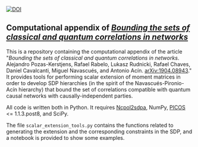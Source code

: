 [![DOI](https://zenodo.org/badge/DOI/10.5281/zenodo.2646262.svg)](https://doi.org/10.5281/zenodo.2646262)

## Computational appendix of *[Bounding the sets of classical and quantum correlations in networks](https://arxiv.org/abs/1904.08943)*

This is a repository containing the computational appendix of the article "*Bounding the sets of classical and quantum correlations in networks*. Alejandro Pozas-Kerstjens, Rafael Rabelo, Lukasz Rudnicki, Rafael Chaves, Daniel Cavalcanti, Miguel Navascués, and Antonio Acín. [arXiv:1904.08943](https://arxiv.org/abs/1904.08943)." It provides tools for performing scalar extension of moment matrices in order to develop SDP hierarchies (in the spirit of the Navascués-Pironio-Acín hierarchy) that bound the set of correlations compatible with quantum causal networks with causally-independent parties.

All code is written both in Python. It requires [Ncpol2sdpa](https://ncpol2sdpa.readthedocs.io/en/stable/), NumPy, [PICOS](https://picos-api.gitlab.io/picos/) <= 1.1.3.post8, and SciPy.

The file `scalar_extension_tools.py` contains the functions related to generating the extension and the corresponding constraints in the SDP, and a notebook is provided to show some examples.
